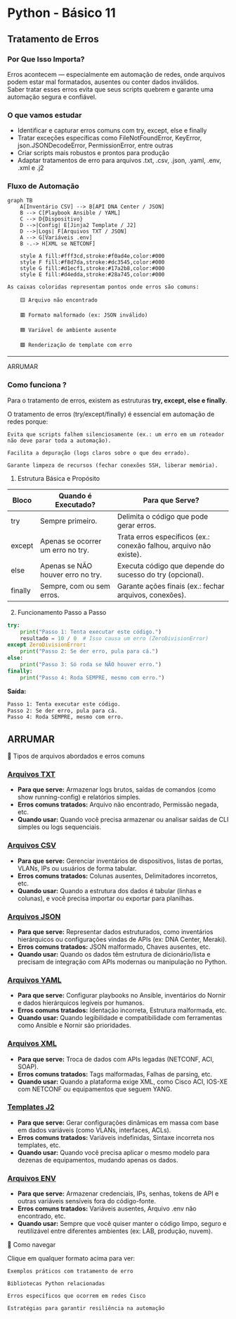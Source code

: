 # Python - Básico 11

## Tratamento de Erros

### Por Que Isso Importa?
Erros acontecem — especialmente em automação de redes, onde arquivos podem estar mal formatados, ausentes ou conter dados inválidos.  
Saber tratar esses erros evita que seus scripts quebrem e garante uma automação segura e confiável.  

### O que vamos estudar

- Identificar e capturar erros comuns com try, except, else e finally
- Tratar exceções específicas como FileNotFoundError, KeyError, json.JSONDecodeError, PermissionError, entre outras
- Criar scripts mais robustos e prontos para produção
- Adaptar tratamentos de erro para arquivos .txt, .csv, .json, .yaml, .env, .xml e .j2

### Fluxo de Automação

```mermaid
graph TB
    A[Inventário CSV] --> B[API DNA Center / JSON]
    B --> C[Playbook Ansible / YAML]
    C --> D{Dispositivo}
    D -->|Config| E[Jinja2 Template / J2]
    D -->|Logs| F[Arquivos TXT / JSON]
    A --> G[Variáveis .env]
    B -.-> H[XML se NETCONF]

    style A fill:#fff3cd,stroke:#f0ad4e,color:#000
    style F fill:#f8d7da,stroke:#dc3545,color:#000
    style G fill:#d1ecf1,stroke:#17a2b8,color:#000
    style E fill:#d4edda,stroke:#28a745,color:#000
```
  
    As caixas coloridas representam pontos onde erros são comuns:

        🟨 Arquivo não encontrado

        🟥 Formato malformado (ex: JSON inválido)

        🟦 Variável de ambiente ausente

        🟩 Renderização de template com erro

---
ARRUMAR

### Como funciona ?

Para o tratamento de erros, existem as estruturas **try, except, else e finally**. 

O tratamento de erros (try/except/finally) é essencial em automação de redes porque:

    Evita que scripts falhem silenciosamente (ex.: um erro em um roteador não deve parar toda a automação).

    Facilita a depuração (logs claros sobre o que deu errado).

    Garante limpeza de recursos (fechar conexões SSH, liberar memória).

1. Estrutura Básica e Propósito

| Bloco	  | Quando é Executado?	              | Para que Serve?                                                    |
|---------|-----------------------------------|--------------------------------------------------------------------|
| try	  | Sempre primeiro.	              | Delimita o código que pode gerar erros.                            |
| except  | Apenas se ocorrer um erro no try. | Trata erros específicos (ex.: conexão falhou, arquivo não existe). |
| else	  | Apenas se NÃO houver erro no try. | Executa código que depende do sucesso do try (opcional).           |
| finally | Sempre, com ou sem erros.         | Garante ações finais (ex.: fechar arquivos, conexões).             |

2. Funcionamento Passo a Passo

```python
try:
    print("Passo 1: Tenta executar este código.")
    resultado = 10 / 0  # Isso causa um erro (ZeroDivisionError)
except ZeroDivisionError:
    print("Passo 2: Se der erro, pula para cá.")
else:
    print("Passo 3: Só roda se NÃO houver erro.")
finally:
    print("Passo 4: Roda SEMPRE, mesmo com erro.")
```

**Saída:**  

```bash
Passo 1: Tenta executar este código.
Passo 2: Se der erro, pula para cá.
Passo 4: Roda SEMPRE, mesmo com erro.
```

ARRUMAR
---

📂 Tipos de arquivos abordados e erros comuns

### [Arquivos TXT](Arquivos/txt/README.md)

- **Para que serve:** Armazenar logs brutos, saídas de comandos (como show running-config) e relatórios simples.
- **Erros comuns tratados:** Arquivo não encontrado, Permissão negada, etc.
- **Quando usar:** Quando você precisa armazenar ou analisar saídas de CLI simples ou logs sequenciais.

### [Arquivos CSV](Arquivos/csv/README.md)

- **Para que serve:** Gerenciar inventários de dispositivos, listas de portas, VLANs, IPs ou usuários de forma tabular.
- **Erros comuns tratados:** Colunas ausentes, Delimitadores incorretos, etc.
- **Quando usar:** Quando a estrutura dos dados é tabular (linhas e colunas), e você precisa importar ou exportar para planilhas.

### [Arquivos JSON](Arquivos/json/README.md)

- **Para que serve:** Representar dados estruturados, como inventários hierárquicos ou configurações vindas de APIs (ex: DNA Center, Meraki).
- **Erros comuns tratados:** JSON malformado, Chaves ausentes, etc.
- **Quando usar:** Quando os dados têm estrutura de dicionário/lista e precisam de integração com APIs modernas ou manipulação no Python.
 
### [Arquivos YAML](Arquivos/yaml/README.md)

- **Para que serve:** Configurar playbooks no Ansible, inventários do Nornir e dados hierárquicos legíveis por humanos.
- **Erros comuns tratados:** Identação incorreta, Estrutura malformada, etc.
- **Quando usar:** Quando legibilidade e compatibilidade com ferramentas como Ansible e Nornir são prioridades.

### [Arquivos XML](Arquivos/xml/README.md)

- **Para que serve:** Troca de dados com APIs legadas (NETCONF, ACI, SOAP).
- **Erros comuns tratados:** Tags malformadas, Falhas de parsing, etc.
- **Quando usar:** Quando a plataforma exige XML, como Cisco ACI, IOS-XE com NETCONF ou equipamentos que seguem YANG.

### [Templates J2](Arquivos/j2/README.md)

- **Para que serve:** Gerar configurações dinâmicas em massa com base em dados variáveis (como VLANs, interfaces, ACLs).
- **Erros comuns tratados:** Variáveis indefinidas, Sintaxe incorreta nos templates, etc.
- **Quando usar:** Quando você precisa aplicar o mesmo modelo para dezenas de equipamentos, mudando apenas os dados.

### [Arquivos ENV](Arquivos/env/README.md)

- **Para que serve:** Armazenar credenciais, IPs, senhas, tokens de API e outras variáveis sensíveis fora do código-fonte.
- **Erros comuns tratados:** Variáveis ausentes, Arquivo .env não encontrado, etc.
- **Quando usar:** Sempre que você quiser manter o código limpo, seguro e reutilizável entre diferentes ambientes (ex: LAB, produção, nuvem).

📌 Como navegar

Clique em qualquer formato acima para ver:

    Exemplos práticos com tratamento de erro

    Bibliotecas Python relacionadas

    Erros específicos que ocorrem em redes Cisco

    Estratégias para garantir resiliência na automação

